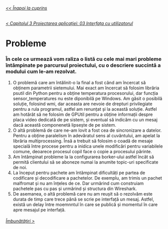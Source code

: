 ###### [<< Înapoi la cuprins](../Cuprins.md)
###### [< Capitolul 3 Proiectarea aplicației: 03 Interfața cu utilizatorul](../Capitolul%203%20Proiectarea%20aplicației/22.%20Interfața%20cu%20utilizatorul.md)
# Probleme
### În cele ce urmează vom raliza o listă cu cele mai mari probleme întâmpinate pe parcursul proiectului, cu o descriere succintă a modului cum le-am rezolvat.
1. O problemă care am întâlinit-o la final a fost când am încercat să obținem parametrii sietemului. Mai exact am încercat să folosim librăria psutil din Python pentru a obține temperatura procesorului, dar funcția sensor_temperatures nu este diponibilă pe Windows. Am găsit o posibilă soluție, folosind wmi, dar aceasta are nevoie de drepturi privilegiate pentru a rula programul, astfel am renunțat și la această soluție. Astfel am hotărât să ne folosim de GPUtil pentru a obține informații despre placa video dedicată de pe sistem, și eventual să indicăm cu un mesaj dacă această componenetă lipsește de pe sistem.
2. O altă problemă de care ne-am lovit a fost cea de sincronizare a datelor. Pentru a obține paralelism în adevăratul sens al cuvântului, am apelat la librăria multiprocessing. Însă a trebuit să folosim o coadă de mesaje specială între procese pentru a inidica unele modificări pentru variabilele comune, deoarece procesul copil face o copie a procesului părinte.
3. Am întâmpinat probleme la la configurarea borker-ului astfel încât să permită clientului să se aboneze numai la anumite topic-uri specificate de noi. 
4. La început pentru pachete am întâmpinat dificultăți pe partea de codificare și decodificare a pachetelor. De exemplu, am trimis un pachet malfromat și nu am înțeles de ce. Dar urmărind cum construiam pachetele pas cu pas și urmărind și structura din Wireshark.
5. De asemanea, o altă problemă care nu am reușit să o rezolvăm este durata de timp care trece până se scrie pe interfață un mesaj. Astfel, există un delay între moemnntul în care se publică și momentul în care apre mesajul pe interfață.
###### [Îmbunătățiri >](02.%20Îmbunătățiri.md)